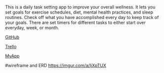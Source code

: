 This is a daily task setting app to improve your overall wellness. It lets you set goals for exercise schedules, diet, mental health practices, and sleep routines. Check off what you have accomplished every day to keep track of your goals. There are set timers for different tasks to either start over everyday, week, or month. 


[GitHub](https://github.com/CCowens93/project_4)

[Trello](https://trello.com/b/i5IQkbaP/wellness-app)

[MyApp](https://vast-peak-66418.herokuapp.com/)

#wireframe and ERD https://imgur.com/a/IjXpTUX